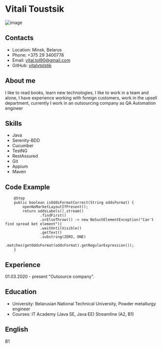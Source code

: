 # Vitali Toustsik

![image](https://user-images.githubusercontent.com/62697094/206762789-3eb3a08f-d941-47ae-a31f-5e9922aaa589.png)

## Contacts

* Location: Minsk, Belarus
* Phone: +375 29 3400778
* Email: vital.tol90@gmail.com
* GitHub: [vitalytolstik](https://github.com/VitalyTolstik)

## About me

I like to read books, learn new technologies, I like to work in a team and alone, I have experience working with foreign customers, work in the upsell department, currently I work in an outsourcing company as QA Automation engineer

## Skills

* Java
* Serenity-BDD
* Cucumber
* TestNG
* RestAssured
* Git
* Appium
* Maven

## Code Example

```
    @Step
    public boolean isOddsFormatCorrect(String oddsFormat) {
        openNoMarketLayoutIfPresent();
        return oddsLabels().stream()
                .findFirst()
                .orElseThrow(() -> new NoSuchElementException("Can't find spread bet element"))
                .waitUntilVisible()
                .getText()
                .substring(ZERO, ONE)
                .matches(getOddsFormat(oddsFormat).getRegularExpression());
    }
 ```
 
## Experience
 
 01.03.2020 - present "Outsource company". 
 
## Education

* University: Belarusian National Technical University, Powder metallurgy engineer
* Courses:
IT Academy (Java SE, Java EE)
Streamline (A2, B1)

## English

B1
